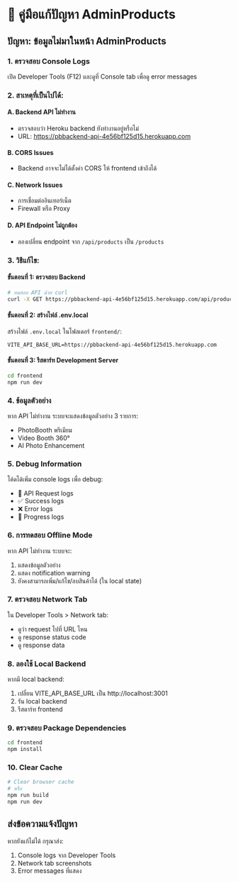 # 🔧 คู่มือแก้ปัญหา AdminProducts

## ปัญหา: ข้อมูลไม่มาในหน้า AdminProducts

### 1. ตรวจสอบ Console Logs
เปิด Developer Tools (F12) และดูที่ Console tab เพื่อดู error messages

### 2. สาเหตุที่เป็นไปได้:

#### A. Backend API ไม่ทำงาน
- ตรวจสอบว่า Heroku backend ยังทำงานอยู่หรือไม่
- URL: https://pbbackend-api-4e56bf125d15.herokuapp.com

#### B. CORS Issues
- Backend อาจจะไม่ได้ตั้งค่า CORS ให้ frontend เข้าถึงได้

#### C. Network Issues
- การเชื่อมต่ออินเทอร์เน็ต
- Firewall หรือ Proxy

#### D. API Endpoint ไม่ถูกต้อง
- ลองเปลี่ยน endpoint จาก `/api/products` เป็น `/products`

### 3. วิธีแก้ไข:

#### ขั้นตอนที่ 1: ตรวจสอบ Backend
```bash
# ทดสอบ API ด้วย curl
curl -X GET https://pbbackend-api-4e56bf125d15.herokuapp.com/api/products
```

#### ขั้นตอนที่ 2: สร้างไฟล์ .env.local
สร้างไฟล์ `.env.local` ในโฟลเดอร์ `frontend/`:
```
VITE_API_BASE_URL=https://pbbackend-api-4e56bf125d15.herokuapp.com
```

#### ขั้นตอนที่ 3: รีสตาร์ท Development Server
```bash
cd frontend
npm run dev
```

### 4. ข้อมูลตัวอย่าง
หาก API ไม่ทำงาน ระบบจะแสดงข้อมูลตัวอย่าง 3 รายการ:
- PhotoBooth พรีเมียม
- Video Booth 360°
- AI Photo Enhancement

### 5. Debug Information
โค้ดได้เพิ่ม console logs เพื่อ debug:
- 🚀 API Request logs
- ✅ Success logs  
- ❌ Error logs
- 🔄 Progress logs

### 6. การทดสอบ Offline Mode
หาก API ไม่ทำงาน ระบบจะ:
1. แสดงข้อมูลตัวอย่าง
2. แสดง notification warning
3. ยังคงสามารถเพิ่ม/แก้ไข/ลบสินค้าได้ (ใน local state)

### 7. ตรวจสอบ Network Tab
ใน Developer Tools > Network tab:
- ดูว่า request ไปที่ URL ไหน
- ดู response status code
- ดู response data

### 8. ลองใช้ Local Backend
หากมี local backend:
1. เปลี่ยน VITE_API_BASE_URL เป็น http://localhost:3001
2. รัน local backend
3. รีสตาร์ท frontend

### 9. ตรวจสอบ Package Dependencies
```bash
cd frontend
npm install
```

### 10. Clear Cache
```bash
# Clear browser cache
# หรือ
npm run build
npm run dev
```

## ส่งข้อความแจ้งปัญหา
หากยังแก้ไม่ได้ กรุณาส่ง:
1. Console logs จาก Developer Tools
2. Network tab screenshots
3. Error messages ที่แสดง 